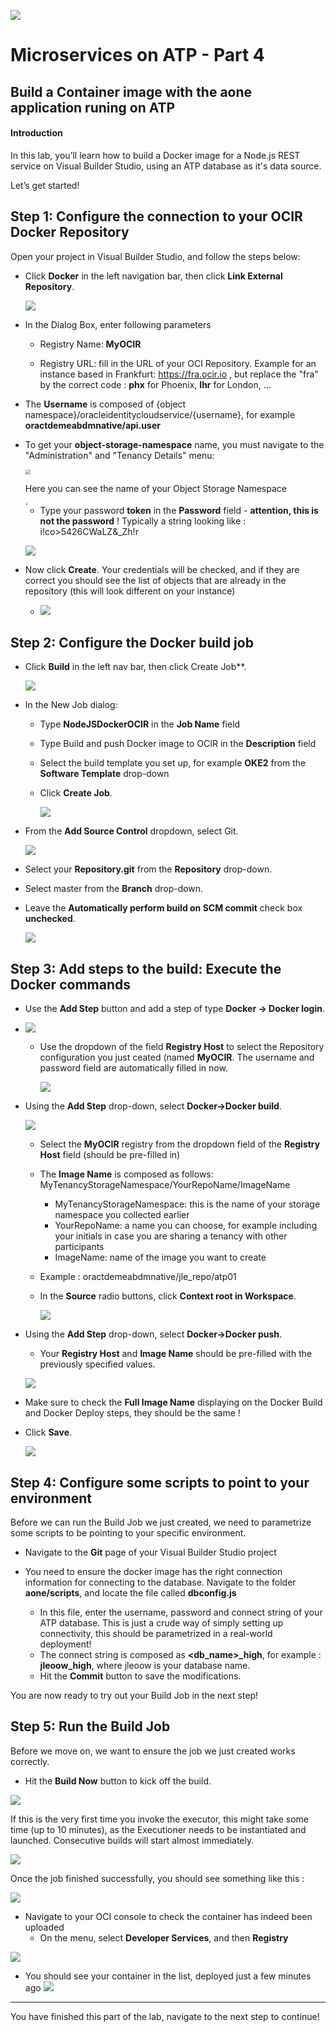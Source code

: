 ![](../../common/images/customer.logo2.png)
# Microservices on ATP - Part 4

## Build a Container image with the aone application runing on ATP

#### **Introduction**

In this lab, you’ll learn how to build a Docker image for a Node.js REST service on Visual Builder Studio, using an ATP database as it's data source.

Let’s get started! 

## Step 1: Configure the connection to your OCIR Docker Repository

Open your project in Visual Builder Studio, and follow the steps below:

- Click **Docker** in the left navigation bar, then click **Link External Repository**.

  ![](images/650/im08-3.png)

- In the Dialog Box, enter following parameters

  - Registry Name: **MyOCIR**

  - Registry URL: fill in the URL of your OCI Repository.  Example for an instance based in Frankfurt:
     https://fra.ocir.io  , but replace the "fra" by the correct code : **phx** for Phoenix,  **lhr** for London, ...
  
- The **Username** is composed of {object namespace}/oracleidentitycloudservice/{username}, for example **oractdemeabdmnative/api.user** 
  
- To get your **object-storage-namespace** name, you must navigate to the "Administration" and "Tenancy Details" menu:
  
   <img src="images/650/im41.png" style="zoom: 50%;" />
  
   Here  you can see the name of your Object Storage Namespace
  
   <img src="images/650/im42.2.png" style="zoom: 25%;" />


  - Type your password **token** in the **Password** field - **attention, this is not the password** ! Typically a string looking like : i!co>5426CWaLZ&_Zh!r

  ![](images/650/im01-1.png)

- Now click **Create**.  Your credentials will be checked, and if they are correct you should see the list of objects that are already in the repository (this will look different on your instance)

  - ![](images/650/im02-1.png)



## Step 2: Configure the Docker build job

- Click **Build** in the left nav bar, then click Create Job**. 

  ![](images/650/image034-1.png)

- In the New Job dialog: 
  - Type **NodeJSDockerOCIR** in the **Job Name** field 

  - Type Build and push Docker image to OCIR in the **Description** field 

  - Select the build template you set up, for example **OKE2** from the **Software Template** drop-down  

  - Click **Create Job**.

    ![](images/650/image035-1.png)

- From the **Add Source Control** dropdown, select Git.

  ![](images/650/image036-1.png)

- Select your **Repository.git** from the **Repository** drop-down.

- Select master from the **Branch** drop-down.

- Leave the **Automatically perform build on SCM commit** check box **unchecked**.

  ![](images/650/im51.png)

  


## Step 3: Add steps to the build: Execute the Docker commands

- Use the **Add Step** button and add a step of type **Docker -> Docker login**. 

- ![](images/650/image038-1.png)

  - Use the dropdown of the field **Registry Host** to select the Repository configuration you just ceated (named **MyOCIR**.  The username and password field are automatically filled in now.

    ![](images/650/image038-2.png)

- Using the **Add Step** drop-down, select **Docker->Docker build**. 

  ![](images/650/image038-3.png)

  - Select the **MyOCIR** registry from the dropdown field of the  **Registry Host** field (should be pre-filled in)

  - The **Image Name** is composed as follows: MyTenancyStorageNamespace/YourRepoName/ImageName

    - MyTenancyStorageNamespace: this is the name of your storage namespace you collected earlier
    - YourRepoName: a name you can choose, for example including your initials in case you are sharing a tenancy with other participants
    - ImageName: name of the image you want to create

  - Example : oractdemeabdmnative/jle_repo/atp01

  - In the **Source** radio buttons, click **Context root in Workspace**.

    ![](images/650/im52.png)

- Using the **Add Step** drop-down, select **Docker->Docker push**. 
  - Your **Registry Host** and **Image Name** should be pre-filled with the previously specified values.

  ![](images/650/im46-1.png)

- Make sure to check the **Full Image Name** displaying on the Docker Build and Docker Deploy steps, they should be the same !

- Click **Save**.

  ![](images/650/image040.png)




## Step 4: Configure some scripts to point to your environment

Before we can run the Build Job we just created, we need to parametrize some scripts to be pointing to your specific environment.

- Navigate to the **Git** page of your Visual Builder Studio project

- You need to ensure the docker image has the right connection information for connecting to the database.  Navigate to the folder **aone/scripts**, and locate the file called **dbconfig.js**

  - In this file, enter the username, password and connect string of your ATP database.  This is just a crude way of simply setting up connectivity, this should be parametrized in a real-world deployment!
  - The connect string is composed as **\<db_name\>_high**, for example :   **jleoow_high**, where jleoow is your database name.
  - Hit the **Commit** button to save the modifications.



You are now ready to try out your Build Job in the next step!



## Step 5: Run the Build Job

Before we move on, we want to ensure the job we just created works correctly. 

- Hit the **Build Now** button to kick off the build. 

![](images/650/im10-1.png)

If this is the very first time you invoke the executor, this might take some time (up to 10 minutes), as the Executioner needs to be instantiated and launched.  Consecutive builds will start almost immediately.

![](images/650/im11.png)

Once the job finished successfully, you should see something like this :

![](images/650/im13-1.png)

- Navigate to your OCI console to check the container has indeed been uploaded
  - On the menu, select **Developer Services**, and then **Registry**

![](images/650/im12-1.png)



- You should see your container in the list, deployed just a few minutes ago
  ![](images/650/im45-1.png)







---

You have finished this part of the lab, navigate to the next step to continue!


